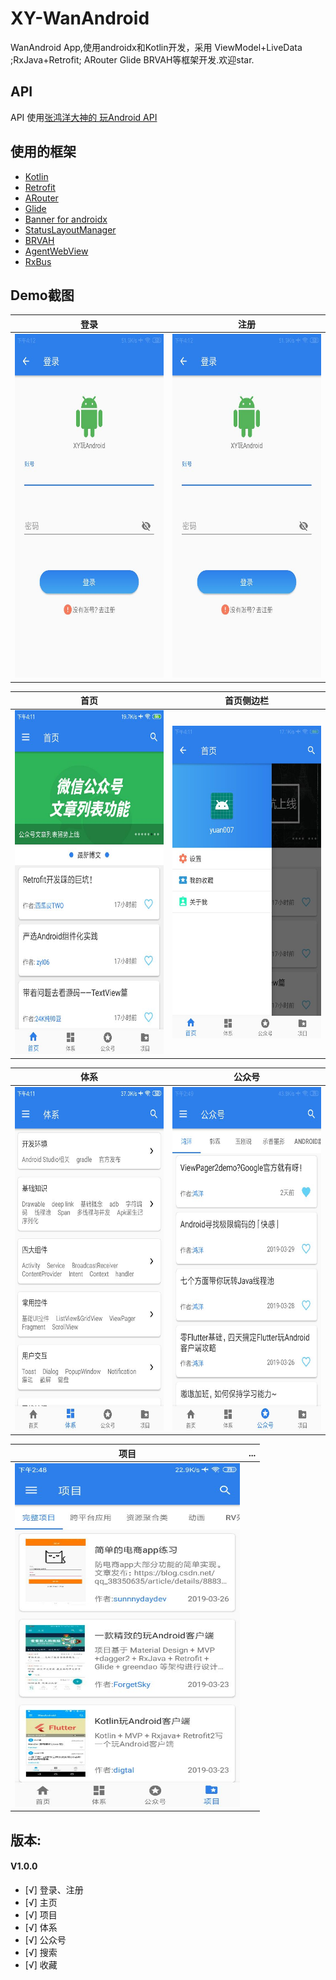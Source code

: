 # XY-WanAndroid
  WanAndroid App,使用androidx和Kotlin开发，采用 ViewModel+LiveData ;RxJava+Retrofit; ARouter Glide BRVAH等框架开发.欢迎star.

## API
  API 使用[张鸿洋大神的 玩Android API](https://www.wanandroid.com)

## 使用的框架

- [Kotlin](https://github.com/JetBrains/kotlin)
- [Retrofit](https://github.com/square/retrofit)
- [ARouter](https://github.com/alibaba/ARouter)
- [Glide](https://github.com/bumptech/glide)
- [Banner for androidx](https://github.com/yuan7016/BannerX)
- [StatusLayoutManager](https://github.com/Bakumon/StatusLayoutManager)
- [BRVAH](https://github.com/CymChad/BaseRecyclerViewAdapterHelper)
- [AgentWebView](https://github.com/Justson/AgentWeb)
- [RxBus](https://github.com/Blankj/RxBus)

## Demo截图
|登录|注册|
|:---:|:---:|
|<img src="https://github.com/yuan7016/XY-WanAndroid/blob/master/demoimg/demo_login.jpg" width="360" height="550" alt="登录注册"/>|<img src="https://github.com/yuan7016/XY-WanAndroid/blob/master/demoimg/demo_login.jpg" width="360" height="550" alt="登录注册"/>|

|首页|首页侧边栏|
|:---:|:---:|
|<img src="https://github.com/yuan7016/XY-WanAndroid/blob/master/demoimg/demo_home1.jpg" width="360" height="550" alt="首页"/>|<img src="https://github.com/yuan7016/XY-WanAndroid/blob/master/demoimg/demo_home2.jpg" width="360" height="500" alt="侧边栏"/>|

|体系|公众号|
|:---:|:---:|
|<img src="https://github.com/yuan7016/XY-WanAndroid/blob/master/demoimg/demo_system.jpg" width="360" height="550" alt="体系"/>|<img src="https://github.com/yuan7016/XY-WanAndroid/blob/master/demoimg/demo_gzh.jpg" width="360" height="550" alt="公众号"/>|

|项目|...|
|:---:|:---:|
|<img src="https://github.com/yuan7016/XY-WanAndroid/blob/master/demoimg/demo_project.jpg" width="360" height="550" alt="项目"/>||


## 版本:
#### V1.0.0
- [√] 登录、注册
- [√] 主页
- [√] 项目
- [√] 体系
- [√] 公众号
- [√] 搜索
- [√] 收藏
